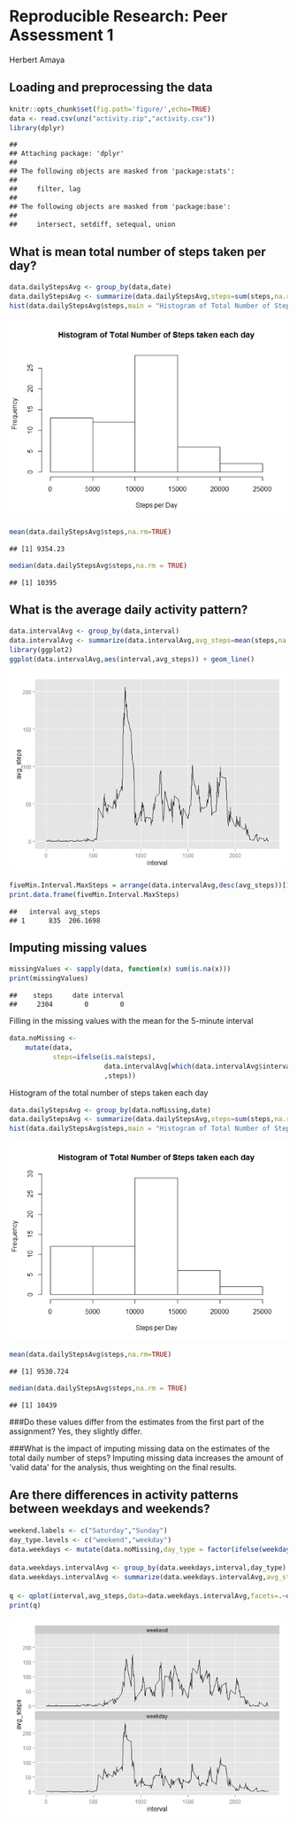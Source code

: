 # Reproducible Research: Peer Assessment 1
Herbert Amaya  


## Loading and preprocessing the data

```r
knitr::opts_chunk$set(fig.path='figure/',echo=TRUE)
data <- read.csv(unz("activity.zip","activity.csv"))
library(dplyr)
```

```
## 
## Attaching package: 'dplyr'
## 
## The following objects are masked from 'package:stats':
## 
##     filter, lag
## 
## The following objects are masked from 'package:base':
## 
##     intersect, setdiff, setequal, union
```


## What is mean total number of steps taken per day?

```r
data.dailyStepsAvg <- group_by(data,date)
data.dailyStepsAvg <- summarize(data.dailyStepsAvg,steps=sum(steps,na.rm=TRUE))
hist(data.dailyStepsAvg$steps,main = "Histogram of Total Number of Steps taken each day",xlab = "Steps per Day")
```

![](figure/unnamed-chunk-1-1.png) 

```r
mean(data.dailyStepsAvg$steps,na.rm=TRUE)
```

```
## [1] 9354.23
```

```r
median(data.dailyStepsAvg$steps,na.rm = TRUE)
```

```
## [1] 10395
```

## What is the average daily activity pattern?

```r
data.intervalAvg <- group_by(data,interval)
data.intervalAvg <- summarize(data.intervalAvg,avg_steps=mean(steps,na.rm=TRUE))
library(ggplot2)
ggplot(data.intervalAvg,aes(interval,avg_steps)) + geom_line()
```

![](figure/unnamed-chunk-2-1.png) 

```r
fiveMin.Interval.MaxSteps = arrange(data.intervalAvg,desc(avg_steps))[1,]
print.data.frame(fiveMin.Interval.MaxSteps)
```

```
##   interval avg_steps
## 1      835  206.1698
```

## Imputing missing values

```r
missingValues <- sapply(data, function(x) sum(is.na(x)))
print(missingValues)
```

```
##    steps     date interval 
##     2304        0        0
```
Filling in the missing values with the mean for the 5-minute interval

```r
data.noMissing <- 
    mutate(data,
           steps=ifelse(is.na(steps),
                        data.intervalAvg[which(data.intervalAvg$interval == interval),]$avg_steps
                        ,steps))
```
Histogram of the total number of steps taken each day

```r
data.dailyStepsAvg <- group_by(data.noMissing,date)
data.dailyStepsAvg <- summarize(data.dailyStepsAvg,steps=sum(steps,na.rm=TRUE))
hist(data.dailyStepsAvg$steps,main = "Histogram of Total Number of Steps taken each day",xlab = "Steps per Day")
```

![](figure/unnamed-chunk-5-1.png) 

```r
mean(data.dailyStepsAvg$steps,na.rm=TRUE)
```

```
## [1] 9530.724
```

```r
median(data.dailyStepsAvg$steps,na.rm = TRUE)
```

```
## [1] 10439
```
###Do these values differ from the estimates from the first part of the assignment? 
Yes, they slightly differ.

###What is the impact of imputing missing data on the estimates of the total daily number of steps?
Imputing missing data increases the amount of 'valid data' for the analysis, thus weighting on the final results.

## Are there differences in activity patterns between weekdays and weekends?

```r
weekend.labels <- c("Saturday","Sunday")
day_type.levels <- c("weekend","weekday")
data.weekdays <- mutate(data.noMissing,day_type = factor(ifelse(weekdays(as.Date(date)) %in% weekend.labels,"weekend","weekday"),levels = day_type.levels))

data.weekdays.intervalAvg <- group_by(data.weekdays,interval,day_type)
data.weekdays.intervalAvg <- summarize(data.weekdays.intervalAvg,avg_steps=mean(steps,na.rm=TRUE))

q <- qplot(interval,avg_steps,data=data.weekdays.intervalAvg,facets=.~day_type,geom ="line") + facet_wrap( ~ day_type, nrow=2) 
print(q)
```

![](figure/unnamed-chunk-6-1.png) 
